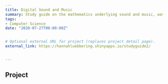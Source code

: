 ```yaml
---
title: Digital Sound and Music
summary: Study guide on the mathematics underlying sound and music, waveforms of sound and music notes, and Matlab functions to produce notes based on frequency.
tags:
- Computer Science
date: "2020-07-27T00:00:00Z"


# Optional external URL for project (replaces project detail page).
external_link: https://hannahluebbering.shinyapps.io/studyguide2/


---
```


## Project 
